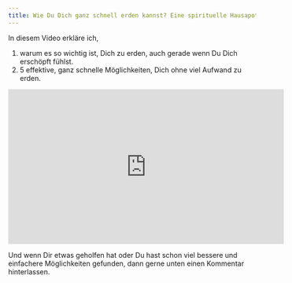 ```yaml
---
title: Wie Du Dich ganz schnell erden kannst? Eine spirituelle Hausapotheke Teil 1
---
```

In diesem Video erkläre ich, 
1. warum es so wichtig ist, Dich zu erden, auch gerade wenn Du Dich erschöpft fühlst. 
2. 5 effektive, ganz schnelle Möglichkeiten, Dich ohne viel Aufwand zu erden. 

<iframe width="560" height="315" src="https://www.youtube.com/embed/Loi2N6tWYu8" frameborder="0" allow="accelerometer; autoplay; encrypted-media; gyroscope; picture-in-picture" allowfullscreen></iframe>

Und wenn Dir etwas geholfen hat oder Du hast schon viel bessere und einfachere Möglichkeiten gefunden, dann gerne unten einen Kommentar hinterlassen.
